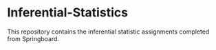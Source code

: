 # Inferential-Statistics

This repository contains the inferential statistic assignments completed from Springboard.
